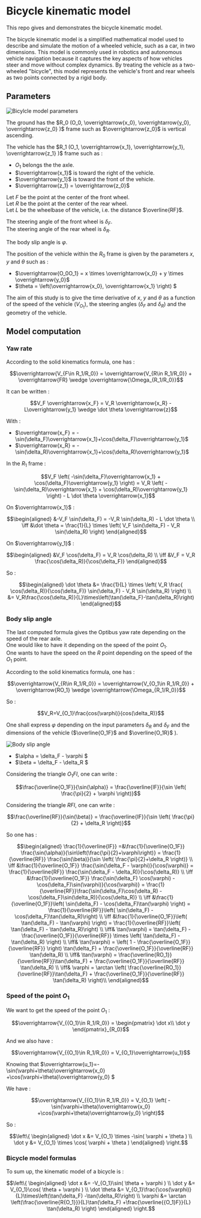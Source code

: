 # Bicycle kinematic model

This repo gives and demonstrates the bicycle kinematic model.

The bicycle kinematic model is a simplified mathematical model used to describe
and simulate the motion of a wheeled vehicle, such as a car, in two dimensions.
This model is commonly used in robotics and autonomous vehicle navigation
because it captures the key aspects of how vehicles steer and move without
complex dynamics. By treating the vehicle as a two-wheeled "bicycle", this model
represents the vehicle's front and rear wheels as two points connected by a
rigid body.

## Parameters

![Bicylcle model parameters](doc/bicycle_model.svg)

The ground has the $R_0 (O_0, \overrightarrow{x_0}, \overrightarrow{y_0},
\overrightarrow{z_0} )$ frame such as $\overrightarrow{z_0}$ is vertical
ascending.

The vehicle has the $R_1 (O_1, \overrightarrow{x_1}, \overrightarrow{y_1},
\overrightarrow{z_1} )$ frame such as :
* $O_1$ belongs the the axle.
* $\overrightarrow{x_1}$ is toward the right of the vehicle.
* $\overrightarrow{y_1}$ is toward the front of the vehicle.
* $\overrightarrow{z_1} = \overrightarrow{z_0}$

Let $F$ be the point at the center of the front wheel.  
Let $R$ be the point at the center of the rear wheel.  
Let $L$ be the wheelbase of the vehicle, i.e. the distance $\overline{RF}$.

The steering angle of the front wheel is $\delta_F$.  
The steering angle of the rear wheel is $\delta_R$.

The body slip angle is $\varphi$.

The position of the vehicle within the $R_0$ frame is given by the parameters
$x$, $y$ and $\theta$ such as :
* $\overrightarrow{O_0O_1} = x \times \overrightarrow{x_0} + y \times
\overrightarrow{y_0}$
* $\theta = \left(\overrightarrow{x_0}, \overrightarrow{x_1} \right) $

The aim of this study is to give the time derivative of $x$, $y$ and $\theta$ as
a function of the speed of the vehicle ($V_{O_1}$), the steering angles
($\delta_F$ and $\delta_R$) and the geometry of the vehicle.

## Model computation

### Yaw rate

According to the solid kinematics formula, one has :
```math
\overrightarrow{V_{F\in R_1/R_0}} = \overrightarrow{V_{R\in R_1/R_0}}
+ \overrightarrow{FR} \wedge \overrightarrow{\Omega_{R_1/R_0}}
```

It can be written :
```math
V_F \overrightarrow{x_F} = V_R \overrightarrow{x_R}
- L\overrightarrow{y_1} \wedge \dot \theta \overrightarrow{z}
```

With :
* $\overrightarrow{x_F} =
-\sin(\delta_F)\overrightarrow{x_1}+\cos(\delta_F)\overrightarrow{y_1}$
* $\overrightarrow{x_R} =
-\sin(\delta_R)\overrightarrow{x_1}+\cos(\delta_R)\overrightarrow{y_1}$

In the $R_1$ frame :
```math
V_F \left( -\sin(\delta_F)\overrightarrow{x_1} 
   + \cos(\delta_F)\overrightarrow{y_1} \right)
= V_R \left( -\sin(\delta_R)\overrightarrow{x_1}
   + \cos(\delta_R)\overrightarrow{y_1} \right)
   - L \dot \theta \overrightarrow{x_1}
```

On $\overrightarrow{x_1}$ :
```math
\begin{aligned}
&-V_F \sin(\delta_F) = -V_R \sin(\delta_R) - L \dot \theta \\
\iff &\dot \theta = \frac{1}{L} \times
\left( V_F \sin(\delta_F) -  V_R \sin(\delta_R) \right)
\end{aligned}
```

On $\overrightarrow{y_1}$ :
```math
\begin{aligned}
&V_F \cos(\delta_F) = V_R \cos(\delta_R) \\
\iff &V_F = V_R \frac{\cos(\delta_R)}{\cos(\delta_F)}
\end{aligned}
```

So :
```math
\begin{aligned}
\dot \theta
&= \frac{1}{L} \times \left(
V_R \frac{ \cos(\delta_R)}{\cos(\delta_F)} \sin(\delta_F) -  V_R \sin(\delta_R)
\right) \\
&= V_R\frac{\cos(\delta_R)}{L}\times\left(\tan(\delta_F)-\tan(\delta_R)\right)
\end{aligned}
```

### Body slip angle

The last computed formula gives the Optibus yaw rate depending on the speed of
the rear axle.  
One would like to have it depending on the speed of the point $O_1$.  
One wants to have the speed on the $R$ point depending on the speed of the $O_1$
point.

According to the solid kinematics formula, one has :
```math
\overrightarrow{V_{R\in R_1/R_0}} = \overrightarrow{V_{O_1\in R_1/R_0}}
+ \overrightarrow{RO_1} \wedge \overrightarrow{\Omega_{R_1/R_0}}
```

So :
```math
V_R=V_{O_1}\frac{cos(\varphi)}{cos(\delta_R)}
```

One shall express $\varphi$ depending on the input parameters $\delta_R$ and
$\delta_F$ and the dimensions of the vehicle ($\overline{O_1F}$ and
$\overline{O_1R}$ ).

![Body slip angle](doc/body_slip_angle.png)

* $\alpha = \delta_F - \varphi $
* $\beta = \delta_F - \delta_R $

Considering the triangle $O_1FI$, one can write :
```math
\frac{\overline{O_1F}}{\sin(\alpha)} =
\frac{\overline{IF}}{\sin \left( \frac{\pi}{2} + \varphi \right)}
```

Considering the triangle $RFI$, one can write :
```math
\frac{\overline{RF}}{\sin(\beta)} =
\frac{\overline{IF}}{\sin \left( \frac{\pi}{2} + \delta_R \right)}
```

So one has :
```math
\begin{aligned}
\frac{1}{\overline{IF}}
=&\frac{1}{\overline{O_1F}}
\frac{\sin(\alpha)}{\sin\left(\frac{\pi}{2}+\varphi\right)}
=
\frac{1}{\overline{RF}}
\frac{\sin(\beta)}{\sin \left( \frac{\pi}{2}+\delta_R \right)} \\

\iff &\frac{1}{\overline{O_1F}}  \frac{\sin(\delta_F - \varphi)}{\cos(\varphi)}
=
\frac{1}{\overline{RF}} \frac{\sin(\delta_F - \delta_R)}{\cos(\delta_R)} \\

\iff &\frac{1}{\overline{O_1F}} \frac{\sin(\delta_F) \cos(\varphi)
    - \cos(\delta_F)\sin(\varphi)}{\cos(\varphi)}
=
\frac{1}{\overline{RF}}\frac{\sin(\delta_F)\cos(\delta_R)
    - \cos(\delta_F)\sin(\delta_R)}{\cos(\delta_R)} \\

\iff &\frac{1}{\overline{O_1F}}\left( \sin(\delta_F)
    - \cos(\delta_F)\tan(\varphi) \right)
=
\frac{1}{\overline{RF}}\left( \sin(\delta_F)
    - \cos(\delta_F)\tan(\delta_R)\right) \\

\iff &\frac{1}{\overline{O_1F}}\left( \tan(\delta_F) - \tan(\varphi) \right)
=
\frac{1}{\overline{RF}}\left( \tan(\delta_F) - \tan(\delta_R)\right) \\

\iff& \tan(\varphi) =
\tan(\delta_F) - \frac{\overline{O_1F}}{\overline{RF}} \times
\left( \tan(\delta_F) - \tan(\delta_R) \right) \\

\iff& \tan(\varphi) =
\left( 1 - \frac{\overline{O_1F}}{\overline{RF}} \right) \tan(\delta_F) +
\frac{\overline{O_1F}}{\overline{RF}} \tan(\delta_R) \\

\iff& \tan(\varphi) =
\frac{\overline{RO_1}}{\overline{RF}}\tan(\delta_F) +
\frac{\overline{O_1F}}{\overline{RF}} \tan(\delta_R) \\

\iff& \varphi = \arctan \left(
\frac{\overline{RO_1}}{\overline{RF}}\tan(\delta_F) +
\frac{\overline{O_1F}}{\overline{RF}} \tan(\delta_R) \right)\\

\end{aligned}
```

### Speed of the point $O_1$

We want to get the speed of the point $O_1$ :
```math
\overrightarrow{V_{{O_1}\in R_1/R_0}} = \begin{pmatrix}
\dot x\\ 
\dot y
\end{pmatrix}_{R_0}
```

And we also have :
```math
\overrightarrow{V_{{O_1}\in R_1/R_0}} = V_{O_1}\overrightarrow{u_1}
```

Knowing that $\overrightarrow{u_1}=-\sin(\varphi+\theta)\overrightarrow{x_0}
+\cos(\varphi+\theta)\overrightarrow{y_0} $

We have :
```math
\overrightarrow{V_{{O_1}\in R_1/R_0}} =
V_{O_1} \left( -\sin(\varphi+\theta)\overrightarrow{x_0}
+\cos(\varphi+\theta)\overrightarrow{y_0} \right)
```

So :
```math
\left\{
\begin{aligned}
\dot x &= V_{O_1} \times -\sin( \varphi + \theta ) \\
\dot y &= V_{O_1} \times \cos( \varphi + \theta )
\end{aligned}
\right.
```

### Bicycle model formulas

To sum up, the kinematic model of a bicycle is :
```math
\left\{
\begin{aligned}
\dot x &= -V_{O_1}\sin( \theta + \varphi ) \\
\dot y &= V_{O_1}\cos( \theta + \varphi ) \\
\dot \theta &= V_{O_1}\frac{\cos(\varphi)}{L}\times\left(\tan(\delta_F)
  -\tan(\delta_R)\right) \\
\varphi &= \arctan \left(\frac{\overline{R{O_1}}}{L}\tan(\delta_F)
  +\frac{\overline{{O_1}F}}{L} \tan(\delta_R) \right)
\end{aligned}
\right.
```

